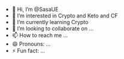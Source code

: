 - 👋 Hi, I’m @SasaUE
- 👀 I’m interested in Crypto and Keto and CF
- 🌱 I’m currently learning Crypto
- 💞️ I’m looking to collaborate on ...
- 📫 How to reach me ...
- 😄 Pronouns: ...
- ⚡ Fun fact: ...

<!---
SasaUE/SasaUE is a ✨ special ✨ repository because its `README.md` (this file) appears on your GitHub profile.
You can click the Preview link to take a look at your changes.
--->

